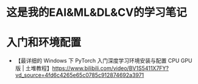 # 这是我的EAI&ML&DL&CV的学习笔记
# 入门和环境配置
- 【最详细的 Windows 下 PyTorch 入门深度学习环境安装与配置 CPU GPU 版 | 土堆教程】https://www.bilibili.com/video/BV1S5411X7FY?vd_source=4fd6c4265e65c0785c912874692a3971
